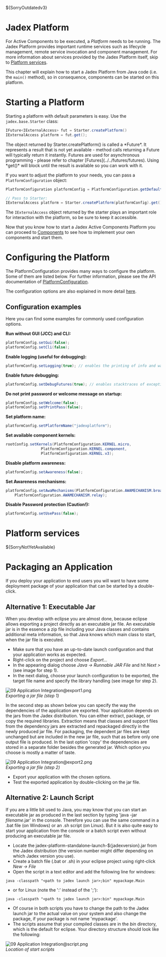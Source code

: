 ${SorryOutdatedv3}

# Jadex Platform
For Active Components to be executed, a *Platform* needs to be running.
The Jadex Platform provides important runtime services such as lifecycle management, remote service invocation and component management. For more information about services provided by the Jadex Platform itself, skip to [Platform services](#platform-services).

This chapter will explain how to start a Jadex Platform from Java code (i.e. the ```main()``` method), so in consequence, components can be started on this platform.

# Starting a Platform

Starting a platform with default parameters is easy. Use the ```jadex.base.Starter``` class:

```java
IFuture<IExternalAccess> fut = Starter.createPlatform()
IExternalAccess platform = fut.get();
```

<x-hint title="Futures">
The object returned by Starter.createPlatform() is called a *Future*.
It represents a result that is not yet available - method calls returning a Future will typically return it instantly.
Futures are used for asynchronous programming - please refer to chapter [Futures](../../futures/futures).  
Using *get()* will block until the result is available so you can work with it.
</x-hint>

If you want to adjust the platform to your needs, you can pass a ```PlatformConfiguration``` object:

```java
PlatformConfiguration platformConfig = PlatformConfiguration.getDefault();

// Pass to Starter:
IExternalAccess platform = Starter.createPlatform(platformConfig).get();
```

The ```IExternalAccess``` object returned by the starter plays an important role for interaction with the platform, so be sure to keep it accessible. 

Now that you know how to start a Jadex Active Components Platform you can proceed to [Components](../../components/components/) to see how to implement your own components and start them.

# Configuring the Platform
The PlatformConfiguration provides many ways to configure the platform. Some of them are listed below. For further information, please see the API documentation of [PlatformConfiguration](URLJavaDoc/jadex/base/PlatformConfiguration.html).

The configuration options are also explained in more detail [here](http://www.activecomponents.org/jadex-applications-web/jadexdoc/view?model=/jadex/platform/Platform.component.xml).

## Configuration examples

Here you can find some examples for commonly used configuration options.

**Run without GUI (JCC) and CLI:**
```java
platformConfig.setGui(false);
platformConfig.setCli(false);
```

**Enable logging (useful for debugging):**
```java
platformConfig.setLogging(true); // enables the printing of info and warning messages in addition to severe messages.
```

**Enable future debugging:**
```java
platformConfig.setDebugFutures(true); // enables stacktraces of exceptions
```

**Do not print password or welcome message on startup:**
```java
platformConfig.setWelcome(false);
platformConfig.setPrintPass(false);
```

**Set platform name:**
```java
platformConfig.setPlatformName("jadexplatform");
```

**Set available component kernels:**
```java
rootConfig.setKernels(PlatformConfiguration.KERNEL.micro,
				PlatformConfiguration.KERNEL.component,
				PlatformConfiguration.KERNEL.v3);
```

**Disable platform awareness:**
```java
platformConfig.setAwareness(false);
```

**Set Awareness mechanisms:**
```java
platformConfig.setAwaMechanisms(PlatformConfiguration.AWAMECHANISM.broadcast, 
    PlatformConfiguration.AWAMECHANISM.relay);
```

**Disable Password protection (Caution!):**
```java
platformConfig.setUsePass(false);
```

# Platform services
${SorryNotYetAvailable}
<!--TODO: List of all services a default platform provides. -->

# Packaging an Application

If you deploy your application to end users you will want to have some deployment package of your application that can be started by a double-click.

## Alternative 1: Executable Jar

When you develop with eclipse you are almost done, because eclipse allows exporting a project directly as an executable jar file. An executable jar is in the essence a zip file including your Java classes and contains additional meta information, so that Java knows which main class to start, when the jar file is executed.

-   Make sure that you have an up-to-date launch configuration and that your application works as expected.
-   Right-click on the project and choose *Export...*
-   In the appearing dialog choose *Java -> Runnable JAR File* and hit *Next >* (see image for step 1).
-   In the next dialog, choose your launch configuration to be exported, the target file name and specify the library handling (see image for step 2).

![09 Application Integration@export1.png](export1.png)  
*Exporting a jar file (step 1)*

In the second step as shown below you can specify the way the dependencies of the application are exported. Your application depends on the jars from the Jadex distribution. You can either extract, package, or copy the required libraries. Extraction means that classes and support files from the dependency jars are extracted and repackaged directly in the newly produced jar file. For packaging, the dependent jar files are kept unchanged but are included in the new jar file, such that as before only one output file is produced. In the last option 'copy' the dependencies are stored in a separate folder besides the generated jar. Which option you choose is mostly a matter of taste.

![09 Application Integration@export2.png](export2.png)  
*Exporting a jar file (step 2)*

-   Export your application with the chosen options.
-   Test the exported application by double-clicking on the jar file.

## Alternative 2: Launch Script

If you are a little bit used to Java, you may know that you can start an executable jar as produced in the last section by typing 'java -jar *filename*.jar' in the console. Therefore you can use the same command in a .bat file (on Windows) or an .sh script (on Linux). But it is also quite easy to start your application from the console or a batch script even without producing an executable jar file.

-   Locate the jadex-platform-standalone-launch-${jadexversion}.jar from the Jadex distribution (the version number might differ depending on which Jadex version you use).
-   Create a batch file (.bat or .sh) in your eclipse project using right-click *New -> File*
-   Open the script in a text editor and add the following line for windows:

```
java -classpath "<path to jadex launch jar>;bin" mypackage.Main
```

-   or for Linux (note the ':' instead of the ';'):

```
java -classpath "<path to jadex launch jar>:bin" mypackage.Main
```


-   Of course in both scripts you have to change the path to the Jadex launch jar to the actual value on your system and also change the package, if your package is not name 'mypackage'.
-   The scripts assume that your compiled classes are in the *bin* directory, which is the default for eclipse. Your directory structure should look like the following:

![09 Application Integration@script.png](script.png)  
*Location of start scripts*

